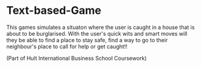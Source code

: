 # Text-based-Game

This games simulates a situaton where the user is caught in a house that is about to be burglarised.
With the user's quick wits and smart moves will they be able to find a place to stay safe, find a way to go to
their neighbour's place to call for help or get caught!!

(Part of Hult International Business School Coursework)
